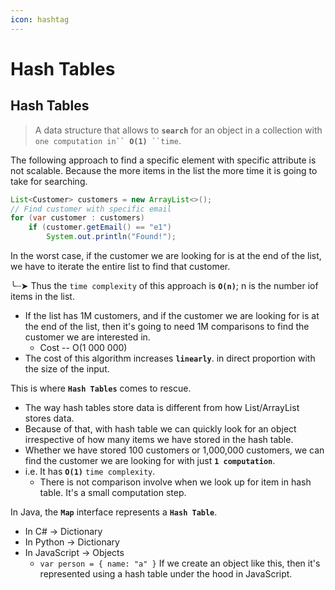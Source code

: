 ```yaml
---
icon: hashtag
---
```


# Hash Tables

## Hash Tables

> A data structure that allows to **`search`** for an object in a collection with `one computation in`` `**`O(1)`**` ``time`.

The following approach to find a specific element with specific attribute is not scalable. Because the more items in the list the more time it is going to take for searching.

```java
List<Customer> customers = new ArrayList<>();
// Find customer with specific email
for (var customer : customers)
    if (customer.getEmail() == "e1")
        System.out.println("Found!");
```

In the worst case, if the customer we are looking for is at the end of the list, we have to iterate the entire list to find that customer.&#x20;

╰┈➤ Thus the `time complexity` of this approach is **`O(n)`**; n is the number iof items in the list.

* If the list has 1M customers, and if the customer we are looking for is at the end of the list, then it's going to need 1M comparisons to find the customer we are interested in.&#x20;
  * Cost -- O(1 000 000)
* The cost of this algorithm increases **`linearly`**. in direct proportion with the size of the input.



This is where **`Hash Tables`** comes to rescue.

* The way hash tables store data is different from how List/ArrayList stores data.
* Because of that, with hash table we can quickly look for an object irrespective of how many items we have stored in the hash table.
* Whether we have stored 100 customers or 1,000,000 customers, we can find the customer we are looking for with just **`1 computation`**.
* i.e. It has **`O(1)`** `time complexity`.
  * There is not comparison involve when we look up for item in hash table. It's a small computation step.

In Java, the **`Map`** interface represents a **`Hash Table`**.

* In C# -> Dictionary
* In Python -> Dictionary
* In JavaScript -> Objects
  * `var person = { name: "a" }` If we create an object like this, then it's represented using a hash table under the hood in JavaScript.

